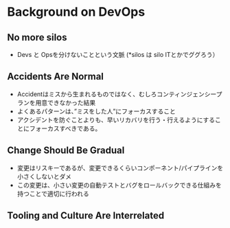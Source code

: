 # Background on DevOps
## No more silos
- Devs と Opsを分けないことという文脈 (*silos は silo ITとかでググろう）  

## Accidents Are Normal
- Accidentはミスから生まれるものではなく、むしろコンティンジェンシープランを用意できなかった結果
- よくあるパターンは、”ミスをした人”にフォーカスすること
- アクシデントを防ぐことよりも、早いリカバリを行う・行えるようにすることにフォーカスすべきである。

## Change Should Be Gradual
- 変更はリスキーであるが、変更できるくらいコンポーネント/パイプラインを小さくしないとダメ
- この変更は、小さい変更の自動テストとバグをロールバックできる仕組みを持つことで適切に行われる

## Tooling and Culture Are Interrelated
